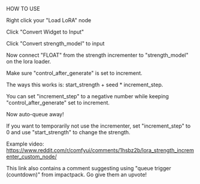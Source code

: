 HOW TO USE

Right click your "Load LoRA" node

Click "Convert Widget to Input"

Click "Convert strength_model" to input

Now connect "FLOAT" from the strength incrementer to "strength_model" on the lora loader.

Make sure "control_after_generate" is set to increment.

The ways this works is: start_strength + seed * increment_step.

You can set "increment_step" to a negative number while keeping "control_after_generate" set to increment.

Now auto-queue away!

If you want to temporarily not use the incrementer, set "increment_step" to 0 and use "start_strength" to change the strength.

Example video:
https://www.reddit.com/r/comfyui/comments/1hsbz2b/lora_strength_incrementer_custom_node/

This link also contains a comment suggesting using "queue trigger (countdown)" from impactpack.
Go give them an upvote!
